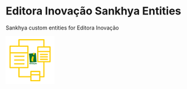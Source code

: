 # Editora Inovação Sankhya Entities

Sankhya custom entities for Editora Inovação

![logo.png](logo.png)